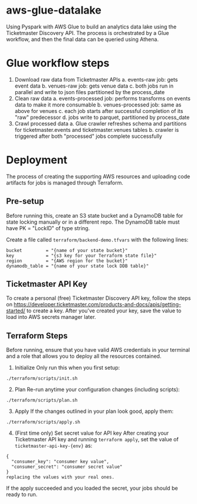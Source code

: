 # aws-glue-datalake
Using Pyspark with AWS Glue to build an analytics data lake using the Ticketmaster Discovery API. The process is orchestrated by a Glue workflow, and then the final data can be queried using Athena.

# Glue workflow steps
1. Download raw data from Ticketmaster APIs
    a. events-raw job: gets event data
    b. venues-raw job: gets venue data
    c. both jobs run in parallel and write to json files partitioned by the process_date
2. Clean raw data
    a. events-processed job: performs transforms on events data to make it more consumable
    b. venues-processed job: same as above for venues
    c. each job starts after successful completion of its "raw" predecessor
    d. jobs write to parquet, partitioned by process_date
3. Crawl processed data
    a. Glue crawler refreshes schema and partitions for ticketmaster.events and ticketmaster.venues tables
    b. crawler is triggered after both "processed" jobs complete successfully


# Deployment
The process of creating the supporting AWS resources and uploading code artifacts for jobs is managed through Terraform.

## Pre-setup
Before running this, create an S3 state bucket and a DynamoDB table for state locking manually or in a different repo. The DynamoDB table must have PK = "LockID" of type string.

Create a file called `terraform/backend-demo.tfvars` with the following lines:
```
bucket         = "{name of your state bucket}"
key            = "{s3 key for your Terraform state file}"
region         = "{AWS region for the bucket}"
dynamodb_table = "{name of your state lock DDB table}"
```

## Ticketmaster API Key
To create a personal (free) Ticketmaster Discovery API key, follow the steps on https://developer.ticketmaster.com/products-and-docs/apis/getting-started/ to create a key. After you've created your key, save the value to load into AWS secrets manager later.

## Terraform Steps
Before running, ensure that you have valid AWS credentials in your terminal and a role that allows you to deploy all the resources contained.

1. Initialize
Only run this when you first setup:

`./terraform/scripts/init.sh`

2. Plan
Re-run anytime your configuration changes (including scripts):

`./terraform/scripts/plan.sh`

3. Apply
If the changes outlined in your plan look good, apply them:

`./terraform/scripts/apply.sh`

4. (First time only) Set secret value for API key
After creating your Ticketmaster API key and running `terraform apply`, set the value of `ticketmaster-api-key-{env}` as:
```
{
  "consumer_key": "consumer key value",
  "consumer_secret": "consumer secret value"
}
replacing the values with your real ones.
```

If the apply succeeded and you loaded the secret, your jobs should be ready to run.
